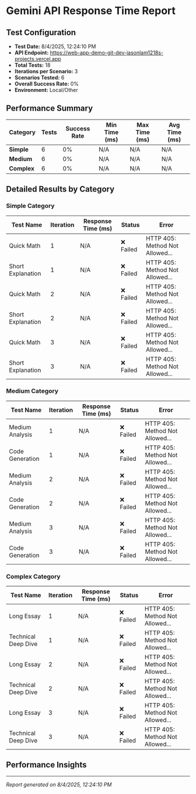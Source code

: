 # Gemini API Response Time Report

## Test Configuration

- **Test Date:** 8/4/2025, 12:24:10 PM
- **API Endpoint:** https://web-app-demo-git-dev-jasonlam1218s-projects.vercel.app
- **Total Tests:** 18
- **Iterations per Scenario:** 3
- **Scenarios Tested:** 6
- **Overall Success Rate:** 0%
- **Environment:** Local/Other

## Performance Summary

| Category | Tests | Success Rate | Min Time (ms) | Max Time (ms) | Avg Time (ms) |
|----------|--------|--------------|---------------|---------------|---------------|
| **Simple** | 6 | 0% | N/A | N/A | N/A |
| **Medium** | 6 | 0% | N/A | N/A | N/A |
| **Complex** | 6 | 0% | N/A | N/A | N/A |

## Detailed Results by Category

### Simple Category

| Test Name | Iteration | Response Time (ms) | Status | Error |
|-----------|-----------|--------------------|---------|---------|
| Quick Math | 1 | N/A | ❌ Failed | HTTP 405: Method Not Allowed... |
| Short Explanation | 1 | N/A | ❌ Failed | HTTP 405: Method Not Allowed... |
| Quick Math | 2 | N/A | ❌ Failed | HTTP 405: Method Not Allowed... |
| Short Explanation | 2 | N/A | ❌ Failed | HTTP 405: Method Not Allowed... |
| Quick Math | 3 | N/A | ❌ Failed | HTTP 405: Method Not Allowed... |
| Short Explanation | 3 | N/A | ❌ Failed | HTTP 405: Method Not Allowed... |

### Medium Category

| Test Name | Iteration | Response Time (ms) | Status | Error |
|-----------|-----------|--------------------|---------|---------|
| Medium Analysis | 1 | N/A | ❌ Failed | HTTP 405: Method Not Allowed... |
| Code Generation | 1 | N/A | ❌ Failed | HTTP 405: Method Not Allowed... |
| Medium Analysis | 2 | N/A | ❌ Failed | HTTP 405: Method Not Allowed... |
| Code Generation | 2 | N/A | ❌ Failed | HTTP 405: Method Not Allowed... |
| Medium Analysis | 3 | N/A | ❌ Failed | HTTP 405: Method Not Allowed... |
| Code Generation | 3 | N/A | ❌ Failed | HTTP 405: Method Not Allowed... |

### Complex Category

| Test Name | Iteration | Response Time (ms) | Status | Error |
|-----------|-----------|--------------------|---------|---------|
| Long Essay | 1 | N/A | ❌ Failed | HTTP 405: Method Not Allowed... |
| Technical Deep Dive | 1 | N/A | ❌ Failed | HTTP 405: Method Not Allowed... |
| Long Essay | 2 | N/A | ❌ Failed | HTTP 405: Method Not Allowed... |
| Technical Deep Dive | 2 | N/A | ❌ Failed | HTTP 405: Method Not Allowed... |
| Long Essay | 3 | N/A | ❌ Failed | HTTP 405: Method Not Allowed... |
| Technical Deep Dive | 3 | N/A | ❌ Failed | HTTP 405: Method Not Allowed... |

## Performance Insights


---

*Report generated on 8/4/2025, 12:24:10 PM*
